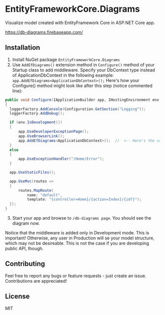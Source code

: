 # EntityFrameworkCore.Diagrams

Visualize model created with EntityFramework Core in ASP.NET Core app.

https://db-diagrams.firebaseapp.com/

## Installation

1. Install NuGet package `EntityFrameworkCore.Diagrams`
2. Use `AddEfDiagrams()` extension method in `Configure()` method of your Startup class to add middleware. Specify your DbContext type instead of ApplicationDbContext in the following example: `app.AddEfDiagrams<ApplicationDbContext>();`
Here's how your Configure() method might look like after this step (notice commented line):
  ```cs
public void Configure(IApplicationBuilder app, IHostingEnvironment env, ILoggerFactory loggerFactory)
{
    loggerFactory.AddConsole(Configuration.GetSection("Logging"));
    loggerFactory.AddDebug();

    if (env.IsDevelopment())
    {
        app.UseDeveloperExceptionPage();
        app.UseBrowserLink();
        app.AddEfDiagrams<ApplicationDbContext>();  //  <-- Here's the config for EntityFrameworkCore.Diargams
    }
    else
    {
        app.UseExceptionHandler("/Home/Error");
    }

    app.UseStaticFiles();

    app.UseMvc(routes =>
    {
        routes.MapRoute(
            name: "default",
            template: "{controller=Home}/{action=Index}/{id?}");
    });
}
```
3. Start your app and browse to `/db-diagrams page`. You should see the diagram now.

Notice that the middleware is added only in Development mode. This is important! Otherwise, any user in Production will se your model structure, which may not be desireable. This is not the case if you are developing public API, though.


## Contributing
Feel free to report any bugs or feature requests - just create an issue. Contributions are appreciated!

## License
MIT